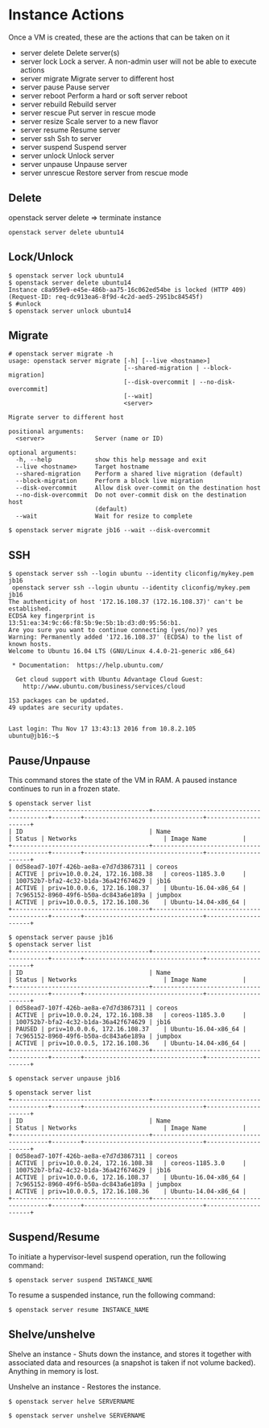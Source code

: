 # Instance Actions


Once a VM is created, these are the actions that can be taken on it

 * server delete  Delete server(s)
 * server lock    Lock a server. A non-admin user will not be able to execute actions
 * server migrate  Migrate server to different host
 * server pause   Pause server
 * server reboot  Perform a hard or soft server reboot
 * server rebuild  Rebuild server
 * server rescue  Put server in rescue mode
 * server resize  Scale server to a new flavor
 * server resume  Resume server
 * server ssh     Ssh to server
 * server suspend  Suspend server
 * server unlock  Unlock server
 * server unpause  Unpause server
 * server unrescue  Restore server from rescue mode

## Delete

openstack server delete => terminate instance 
~~~
openstack server delete ubuntu14
~~~
## Lock/Unlock
~~~
$ openstack server lock ubuntu14
$ openstack server delete ubuntu14
Instance c8a959e9-e45e-486b-aa75-16c062ed54be is locked (HTTP 409) (Request-ID: req-dc913ea6-8f9d-4c2d-aed5-2951bc84545f)
$ #unlock
$ openstack server unlock ubuntu14
~~~

## Migrate

~~~
# openstack server migrate -h
usage: openstack server migrate [-h] [--live <hostname>]
                                [--shared-migration | --block-migration]
                                [--disk-overcommit | --no-disk-overcommit]
                                [--wait]
                                <server>

Migrate server to different host

positional arguments:
  <server>              Server (name or ID)

optional arguments:
  -h, --help            show this help message and exit
  --live <hostname>     Target hostname
  --shared-migration    Perform a shared live migration (default)
  --block-migration     Perform a block live migration
  --disk-overcommit     Allow disk over-commit on the destination host
  --no-disk-overcommit  Do not over-commit disk on the destination host
                        (default)
  --wait                Wait for resize to complete
~~~

~~~
$ openstack server migrate jb16 --wait --disk-overcommit
~~~

## SSH
~~~
$ openstack server ssh --login ubuntu --identity cliconfig/mykey.pem jb16
 openstack server ssh --login ubuntu --identity cliconfig/mykey.pem jb16
The authenticity of host '172.16.108.37 (172.16.108.37)' can't be established.
ECDSA key fingerprint is 13:51:ea:34:9c:66:f8:5b:9e:5b:1b:d3:d0:95:56:b1.
Are you sure you want to continue connecting (yes/no)? yes
Warning: Permanently added '172.16.108.37' (ECDSA) to the list of known hosts.
Welcome to Ubuntu 16.04 LTS (GNU/Linux 4.4.0-21-generic x86_64)

 * Documentation:  https://help.ubuntu.com/

  Get cloud support with Ubuntu Advantage Cloud Guest:
    http://www.ubuntu.com/business/services/cloud

153 packages can be updated.
49 updates are security updates.


Last login: Thu Nov 17 13:43:13 2016 from 10.8.2.105
ubuntu@jb16:~$ 
~~~


## Pause/Unpause
This command stores the state of the VM in RAM. A paused instance continues to run in a frozen state.
~~~
$ openstack server list
+--------------------------------------+-----------------------------------------+--------+---------------------------------+---------------------+
| ID                                   | Name                                    | Status | Networks                        | Image Name          |
+--------------------------------------+-----------------------------------------+--------+---------------------------------+---------------------+
| 0d58ead7-107f-426b-ae8a-e7d7d3867311 | coreos                                  | ACTIVE | priv=10.0.0.24, 172.16.108.38   | coreos-1185.3.0     |
| 100752b7-bfa2-4c32-b1da-36a42f674629 | jb16                                    | ACTIVE | priv=10.0.0.6, 172.16.108.37    | Ubuntu-16.04-x86_64 |
| 7c965152-8960-49f6-b50a-dc843a6e189a | jumpbox                                 | ACTIVE | priv=10.0.0.5, 172.16.108.36    | Ubuntu-14.04-x86_64 |
+--------------------------------------+-----------------------------------------+--------+---------------------------------+---------------------+

$ openstack server pause jb16
$ openstack server list
+--------------------------------------+-----------------------------------------+--------+---------------------------------+---------------------+
| ID                                   | Name                                    | Status | Networks                        | Image Name          |
+--------------------------------------+-----------------------------------------+--------+---------------------------------+---------------------+
| 0d58ead7-107f-426b-ae8a-e7d7d3867311 | coreos                                  | ACTIVE | priv=10.0.0.24, 172.16.108.38   | coreos-1185.3.0     |
| 100752b7-bfa2-4c32-b1da-36a42f674629 | jb16                                    | PAUSED | priv=10.0.0.6, 172.16.108.37    | Ubuntu-16.04-x86_64 |
| 7c965152-8960-49f6-b50a-dc843a6e189a | jumpbox                                 | ACTIVE | priv=10.0.0.5, 172.16.108.36    | Ubuntu-14.04-x86_64 |
+--------------------------------------+-----------------------------------------+--------+---------------------------------+---------------------+

$ openstack server unpause jb16

$ openstack server list
+--------------------------------------+-----------------------------------------+--------+---------------------------------+---------------------+
| ID                                   | Name                                    | Status | Networks                        | Image Name          |
+--------------------------------------+-----------------------------------------+--------+---------------------------------+---------------------+
| 0d58ead7-107f-426b-ae8a-e7d7d3867311 | coreos                                  | ACTIVE | priv=10.0.0.24, 172.16.108.38   | coreos-1185.3.0     |
| 100752b7-bfa2-4c32-b1da-36a42f674629 | jb16                                    | ACTIVE | priv=10.0.0.6, 172.16.108.37    | Ubuntu-16.04-x86_64 |
| 7c965152-8960-49f6-b50a-dc843a6e189a | jumpbox                                 | ACTIVE | priv=10.0.0.5, 172.16.108.36    | Ubuntu-14.04-x86_64 |
+--------------------------------------+-----------------------------------------+--------+---------------------------------+---------------------+

~~~

## Suspend/Resume

To initiate a hypervisor-level suspend operation, run the following command:

~~~
$ openstack server suspend INSTANCE_NAME
~~~

To resume a suspended instance, run the following command:
~~~
$ openstack server resume INSTANCE_NAME
~~~

## Shelve/unshelve

Shelve an instance - Shuts down the instance, and stores it together with associated data and resources (a snapshot is taken if not volume backed). Anything in memory is lost.

Unshelve an instance - Restores the instance.
~~~
$ openstack server helve SERVERNAME

$ openstack server unshelve SERVERNAME
~~~
